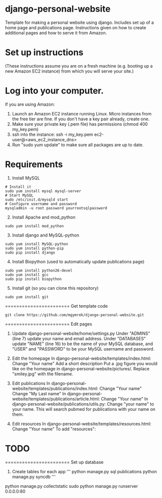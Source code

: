 django-personal-website
=======================

Template for making a personal website using django. Includes set up of a home page and publications page. Instructions given on how to create additional pages and how to serve it from Amazon.

Set up instructions
=======================
(These instructions assume you are on a fresh machine (e.g. booting up a new Amazon EC2 instance) from which you will serve your site.)

Log into your computer.
=======================

If you are using Amazon:
1. Launch an Amazon EC2 instance running Linux. Micro instances from the free tier are fine. If you don't have a key pair already, create one.
2. Make sure your private key (.pem file) has permissions (chmod 400 my_key.pem)
3. ssh into the instance: ssh -i my_key.pem ec2-user@<aws_ec2_instance_dns>
4. Run "sudo yum update" to make sure all packages are up to date.

Requirements
=======================

1. Install MySQL
```
# Install it
sudo yum install mysql mysql-server
# Start MySQL
sudo /etc/init.d/mysqld start
# Configure username and password
mysqladmin -u root password yourrootsqlpassword
```

2. Install Apache and mod_python
```
sudo yum install mod_python
```

3. Install django and MySQL-python
```
sudo yum install MySQL-python
sudo yum install python-pip
sudo pip install django
```

4. Install Biopython (used to automatically update publications page)	
```
sudo yum install python26-devel
sudo yum install gcc
sudo pip install biopython
```

5. Install git (so you can clone this repository)
```
sudo yum install git
```
=======================
Get template code

```
git clone https://github.com/mgymrek/django-personal-website.git
```
=======================
Edit pages

1. Update django-personal-website/home/settings.py
Under "ADMINS" (line 7) update your name and email address.
Under "DATABASES" update "NAME" (line 16) to be the name of your MySQL database, and "USER" and "PASSWORD" to be your MySQL username and password.

2. Edit the homepage
In django-personal-website/templates/index.html:
 Change "Your name"
 Add a short description
 Put a .jpg figure you would like on the homepage in django-personal-website/pictures/. Replace "smiley.jpg" with the filename.

3. Edit publications
In django-personal-website/templates/publications/index.html:
 Change "Your name"
 Change "My Last name"
In django-personal-website/templates/publications/article.html:
 Change "Your name"
In django-personal-website/publications/utils.py:
 Change "your name" to your name. This will search pubmed for publications with your name on them.

4. Edit resources
In django-personal-website/templates/resources.html:
 Change "Your name"
To add "resources":
# TODO
=======================
Set up database

1. Create tables for each app
'''
python manage.py sql publications
python manage.py syncdb
'''


python manage.py collectstatic
sudo python manage.py runserver 0.0.0.0:80